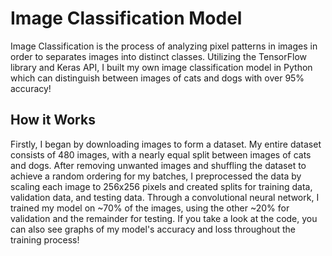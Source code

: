 # Image Classification Model

Image Classification is the process of analyzing pixel patterns in images in order to separates images into distinct classes. Utilizing the TensorFlow library and Keras API, I built my own image classification model in Python which can distinguish between images of cats and dogs with over 95% accuracy! 

## How it Works

Firstly, I began by downloading images to form a dataset. My entire dataset consists of 480 images, with a nearly equal split between images of cats and dogs. After removing unwanted images and shuffling the dataset to achieve a random ordering for my batches, I preprocessed the data by scaling each image to 256x256 pixels and created splits for training data, validation data, and testing data. Through a convolutional neural network, I trained my model on ~70% of the images, using the other ~20% for validation and the remainder for testing. If you take a look at the code, you can also see graphs of my model's accuracy and loss throughout the training process!
